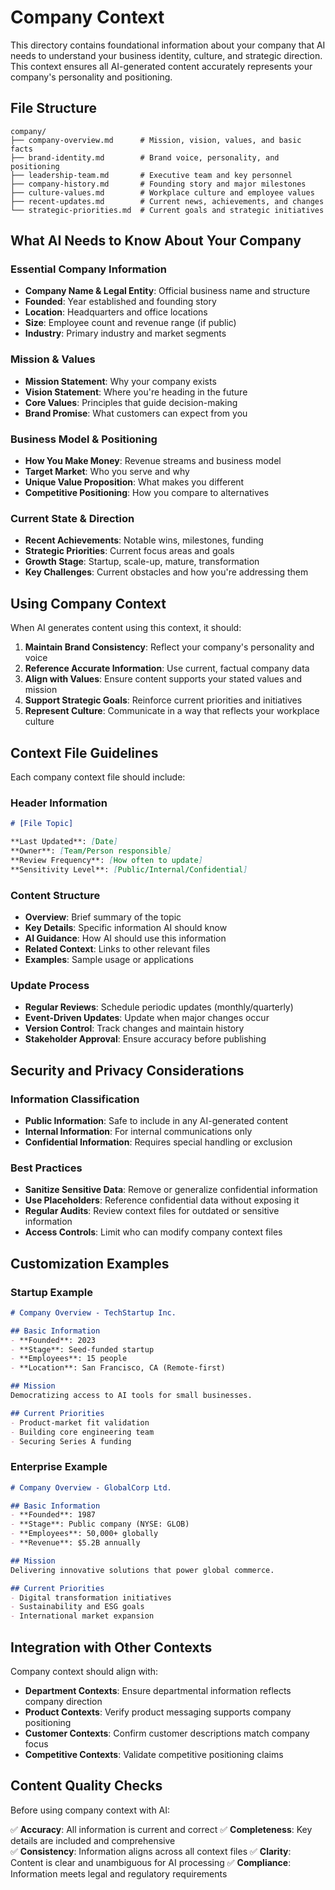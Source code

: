 # Company Context

This directory contains foundational information about your company that AI needs to understand your business identity, culture, and strategic direction. This context ensures all AI-generated content accurately represents your company's personality and positioning.

## File Structure

```
company/
├── company-overview.md      # Mission, vision, values, and basic facts
├── brand-identity.md        # Brand voice, personality, and positioning
├── leadership-team.md       # Executive team and key personnel
├── company-history.md       # Founding story and major milestones
├── culture-values.md        # Workplace culture and employee values
├── recent-updates.md        # Current news, achievements, and changes
└── strategic-priorities.md  # Current goals and strategic initiatives
```

## What AI Needs to Know About Your Company

### Essential Company Information
- **Company Name & Legal Entity**: Official business name and structure
- **Founded**: Year established and founding story
- **Location**: Headquarters and office locations
- **Size**: Employee count and revenue range (if public)
- **Industry**: Primary industry and market segments

### Mission & Values
- **Mission Statement**: Why your company exists
- **Vision Statement**: Where you're heading in the future  
- **Core Values**: Principles that guide decision-making
- **Brand Promise**: What customers can expect from you

### Business Model & Positioning
- **How You Make Money**: Revenue streams and business model
- **Target Market**: Who you serve and why
- **Unique Value Proposition**: What makes you different
- **Competitive Positioning**: How you compare to alternatives

### Current State & Direction
- **Recent Achievements**: Notable wins, milestones, funding
- **Strategic Priorities**: Current focus areas and goals
- **Growth Stage**: Startup, scale-up, mature, transformation
- **Key Challenges**: Current obstacles and how you're addressing them

## Using Company Context

When AI generates content using this context, it should:

1. **Maintain Brand Consistency**: Reflect your company's personality and voice
2. **Reference Accurate Information**: Use current, factual company data
3. **Align with Values**: Ensure content supports your stated values and mission
4. **Support Strategic Goals**: Reinforce current priorities and initiatives
5. **Represent Culture**: Communicate in a way that reflects your workplace culture

## Context File Guidelines

Each company context file should include:

### Header Information
```markdown
# [File Topic]

**Last Updated**: [Date]
**Owner**: [Team/Person responsible]
**Review Frequency**: [How often to update]
**Sensitivity Level**: [Public/Internal/Confidential]
```

### Content Structure
- **Overview**: Brief summary of the topic
- **Key Details**: Specific information AI should know
- **AI Guidance**: How AI should use this information
- **Related Context**: Links to other relevant files
- **Examples**: Sample usage or applications

### Update Process
- **Regular Reviews**: Schedule periodic updates (monthly/quarterly)
- **Event-Driven Updates**: Update when major changes occur
- **Version Control**: Track changes and maintain history
- **Stakeholder Approval**: Ensure accuracy before publishing

## Security and Privacy Considerations

### Information Classification
- **Public Information**: Safe to include in any AI-generated content
- **Internal Information**: For internal communications only
- **Confidential Information**: Requires special handling or exclusion

### Best Practices
- **Sanitize Sensitive Data**: Remove or generalize confidential information
- **Use Placeholders**: Reference confidential data without exposing it
- **Regular Audits**: Review context files for outdated or sensitive information
- **Access Controls**: Limit who can modify company context files

## Customization Examples

### Startup Example
```markdown
# Company Overview - TechStartup Inc.

## Basic Information
- **Founded**: 2023
- **Stage**: Seed-funded startup
- **Employees**: 15 people
- **Location**: San Francisco, CA (Remote-first)

## Mission
Democratizing access to AI tools for small businesses.

## Current Priorities
- Product-market fit validation
- Building core engineering team
- Securing Series A funding
```

### Enterprise Example
```markdown
# Company Overview - GlobalCorp Ltd.

## Basic Information
- **Founded**: 1987
- **Stage**: Public company (NYSE: GLOB)
- **Employees**: 50,000+ globally
- **Revenue**: $5.2B annually

## Mission
Delivering innovative solutions that power global commerce.

## Current Priorities
- Digital transformation initiatives
- Sustainability and ESG goals
- International market expansion
```

## Integration with Other Contexts

Company context should align with:
- **Department Contexts**: Ensure departmental information reflects company direction
- **Product Contexts**: Verify product messaging supports company positioning
- **Customer Contexts**: Confirm customer descriptions match company focus
- **Competitive Contexts**: Validate competitive positioning claims

## Content Quality Checks

Before using company context with AI:

✅ **Accuracy**: All information is current and correct
✅ **Completeness**: Key details are included and comprehensive  
✅ **Consistency**: Information aligns across all context files
✅ **Clarity**: Content is clear and unambiguous for AI processing
✅ **Compliance**: Information meets legal and regulatory requirements 